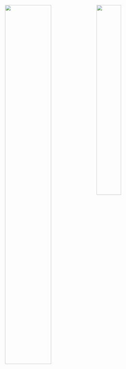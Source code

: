 <img align="left" width="55%" src="https://github-readme-stats.vercel.app/api?username=tomrlh&theme=dark&show_icons=true" />

<img align="right" width="40%" src="https://github-readme-stats.vercel.app/api/top-langs/?username=tomrlh&layout=compact&theme=dark&show_icons=true" />
